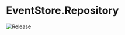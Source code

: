 # EventStore.Repository

[![Release](https://github.com/stoepa/EventStore-Repository/actions/workflows/release.yml/badge.svg?branch=main)](https://github.com/stoepa/EventStore-Repository/actions/workflows/release.yml)